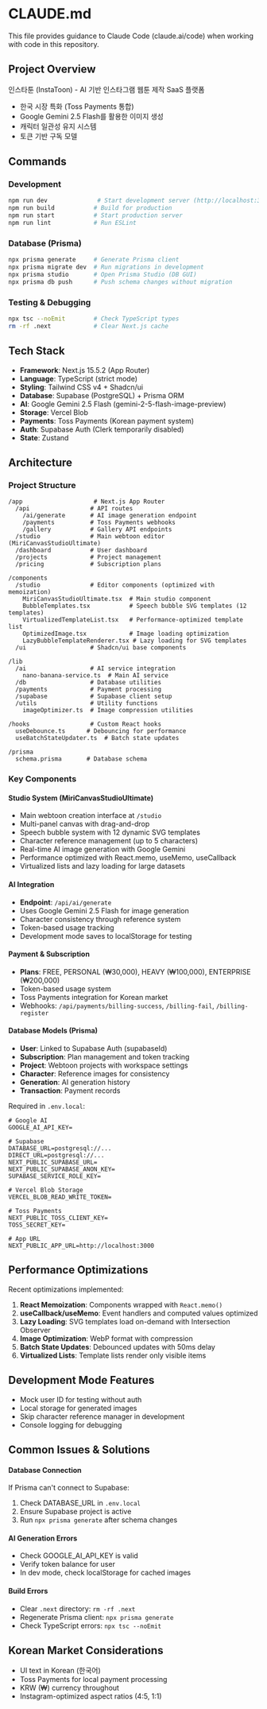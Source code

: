 # CLAUDE.md

This file provides guidance to Claude Code (claude.ai/code) when working with code in this repository.

## Project Overview

인스타툰 (InstaToon) - AI 기반 인스타그램 웹툰 제작 SaaS 플랫폼
- 한국 시장 특화 (Toss Payments 통합)
- Google Gemini 2.5 Flash를 활용한 이미지 생성
- 캐릭터 일관성 유지 시스템
- 토큰 기반 구독 모델

## Commands

### Development
```bash
npm run dev              # Start development server (http://localhost:3000)
npm run build           # Build for production  
npm run start           # Start production server
npm run lint            # Run ESLint
```

### Database (Prisma)
```bash
npx prisma generate     # Generate Prisma client
npx prisma migrate dev  # Run migrations in development
npx prisma studio       # Open Prisma Studio (DB GUI)
npx prisma db push      # Push schema changes without migration
```

### Testing & Debugging
```bash
npx tsc --noEmit        # Check TypeScript types
rm -rf .next            # Clear Next.js cache
```

## Tech Stack

- **Framework**: Next.js 15.5.2 (App Router)
- **Language**: TypeScript (strict mode)
- **Styling**: Tailwind CSS v4 + Shadcn/ui
- **Database**: Supabase (PostgreSQL) + Prisma ORM  
- **AI**: Google Gemini 2.5 Flash (gemini-2-5-flash-image-preview)
- **Storage**: Vercel Blob
- **Payments**: Toss Payments (Korean payment system)
- **Auth**: Supabase Auth (Clerk temporarily disabled)
- **State**: Zustand

## Architecture

### Project Structure
```
/app                    # Next.js App Router
  /api                 # API routes
    /ai/generate       # AI image generation endpoint
    /payments          # Toss Payments webhooks
    /gallery           # Gallery API endpoints
  /studio              # Main webtoon editor (MiriCanvasStudioUltimate)
  /dashboard           # User dashboard
  /projects            # Project management
  /pricing             # Subscription plans

/components
  /studio              # Editor components (optimized with memoization)
    MiriCanvasStudioUltimate.tsx  # Main studio component
    BubbleTemplates.tsx           # Speech bubble SVG templates (12 templates)
    VirtualizedTemplateList.tsx   # Performance-optimized template list
    OptimizedImage.tsx            # Image loading optimization
    LazyBubbleTemplateRenderer.tsx # Lazy loading for SVG templates
  /ui                  # Shadcn/ui base components

/lib
  /ai                  # AI service integration
    nano-banana-service.ts  # Main AI service
  /db                  # Database utilities
  /payments            # Payment processing
  /supabase            # Supabase client setup
  /utils               # Utility functions
    imageOptimizer.ts  # Image compression utilities

/hooks                 # Custom React hooks
  useDebounce.ts      # Debouncing for performance
  useBatchStateUpdater.ts  # Batch state updates

/prisma
  schema.prisma       # Database schema
```

### Key Components

#### Studio System (MiriCanvasStudioUltimate)
- Main webtoon creation interface at `/studio`
- Multi-panel canvas with drag-and-drop
- Speech bubble system with 12 dynamic SVG templates
- Character reference management (up to 5 characters)
- Real-time AI image generation with Google Gemini
- Performance optimized with React.memo, useMemo, useCallback
- Virtualized lists and lazy loading for large datasets

#### AI Integration
- **Endpoint**: `/api/ai/generate`
- Uses Google Gemini 2.5 Flash for image generation
- Character consistency through reference system
- Token-based usage tracking
- Development mode saves to localStorage for testing

#### Payment & Subscription
- **Plans**: FREE, PERSONAL (₩30,000), HEAVY (₩100,000), ENTERPRISE (₩200,000)
- Token-based usage system
- Toss Payments integration for Korean market
- Webhooks: `/api/payments/billing-success`, `/billing-fail`, `/billing-register`

#### Database Models (Prisma)
- **User**: Linked to Supabase Auth (supabaseId)
- **Subscription**: Plan management and token tracking
- **Project**: Webtoon projects with workspace settings
- **Character**: Reference images for consistency
- **Generation**: AI generation history
- **Transaction**: Payment records

Required in `.env.local`:
```env
# Google AI
GOOGLE_AI_API_KEY=

# Supabase
DATABASE_URL=postgresql://...
DIRECT_URL=postgresql://...  
NEXT_PUBLIC_SUPABASE_URL=
NEXT_PUBLIC_SUPABASE_ANON_KEY=
SUPABASE_SERVICE_ROLE_KEY=

# Vercel Blob Storage
VERCEL_BLOB_READ_WRITE_TOKEN=

# Toss Payments
NEXT_PUBLIC_TOSS_CLIENT_KEY=
TOSS_SECRET_KEY=

# App URL
NEXT_PUBLIC_APP_URL=http://localhost:3000
```

## Performance Optimizations

Recent optimizations implemented:
1. **React Memoization**: Components wrapped with `React.memo()`
2. **useCallback/useMemo**: Event handlers and computed values optimized
3. **Lazy Loading**: SVG templates load on-demand with Intersection Observer
4. **Image Optimization**: WebP format with compression
5. **Batch State Updates**: Debounced updates with 50ms delay
6. **Virtualized Lists**: Template lists render only visible items

## Development Mode Features

- Mock user ID for testing without auth
- Local storage for generated images  
- Skip character reference manager in development
- Console logging for debugging

## Common Issues & Solutions

#### Database Connection
If Prisma can't connect to Supabase:
1. Check DATABASE_URL in `.env.local`
2. Ensure Supabase project is active
3. Run `npx prisma generate` after schema changes

#### AI Generation Errors
- Check GOOGLE_AI_API_KEY is valid
- Verify token balance for user
- In dev mode, check localStorage for cached images

#### Build Errors
- Clear `.next` directory: `rm -rf .next`
- Regenerate Prisma client: `npx prisma generate`
- Check TypeScript errors: `npx tsc --noEmit`

## Korean Market Considerations

- UI text in Korean (한국어)
- Toss Payments for local payment processing
- KRW (₩) currency throughout
- Instagram-optimized aspect ratios (4:5, 1:1)